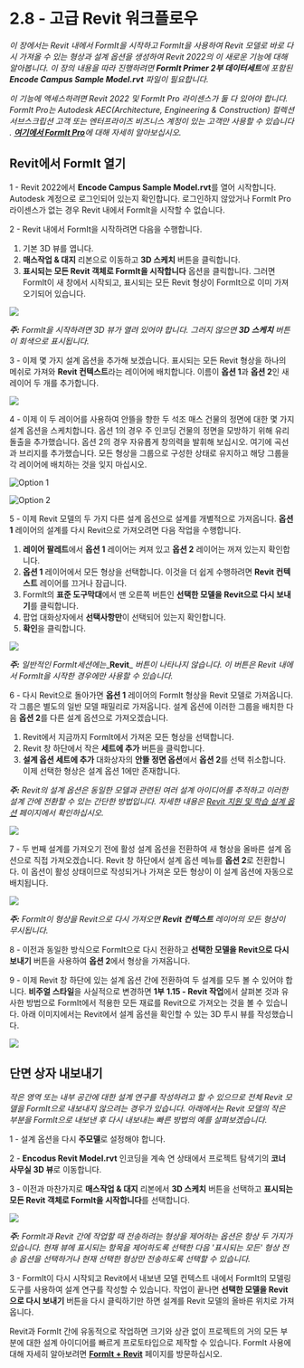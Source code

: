 # 2.8 - 고급 Revit 워크플로우

_이 장에서는 Revit 내에서 FormIt을 시작하고 FormIt을 사용하여 Revit 모델로 바로 다시 가져올 수 있는 형상과 설계 옵션을 생성하여 Revit 2022의 이 새로운 기능에 대해 알아봅니다. 이 장의 내용을 따라 진행하려면_ _**FormIt Primer 2부 데이터세트**에 포함된_ _**Encode Campus Sample Model.rvt**_ _파일이 필요합니다._

_이 기능에 액세스하려면 Revit 2022 및 FormIt Pro 라이센스가 둘 다 있어야 합니다. FormIt Pro는 Autodesk AEC(Architecture, Engineering & Construction) 컬렉션 서브스크립션 고객 또는 엔터프라이즈 비즈니스 계정이 있는 고객만 사용할 수 있습니다 ._ [_**여기에서 FormIt Pro**_](https://formit.autodesk.com/#pro-callout)_에 대해 자세히 알아보십시오._

## Revit에서 FormIt 열기

1 - Revit 2022에서 **Encode Campus Sample Model.rvt**를 열어 시작합니다. Autodesk 계정으로 로그인되어 있는지 확인합니다. 로그인하지 않았거나 FormIt Pro 라이센스가 없는 경우 Revit 내에서 FormIt을 시작할 수 없습니다.

2 - Revit 내에서 FormIt을 시작하려면 다음을 수행합니다.

1. 기본 3D 뷰를 엽니다.
2. **매스작업 & 대지** 리본으로 이동하고 **3D 스케치** 버튼을 클릭합니다.
3. **표시되는 모든 Revit 객체로 FormIt을 시작합니다** 옵션을 클릭합니다. 그러면 FormIt이 새 창에서 시작되고, 표시되는 모든 Revit 형상이 FormIt으로 이미 가져오기되어 있습니다.

![](<../../.gitbook/assets/0 (22).png>)

_**주:**_ _FormIt을 시작하려면 3D 뷰가 열려 있어야 합니다. 그러지 않으면_ _**3D 스케치**_ _버튼이 회색으로 표시됩니다._

3 - 이제 몇 가지 설계 옵션을 추가해 보겠습니다. 표시되는 모든 Revit 형상을 하나의 메쉬로 가져와 **Revit 컨텍스트**라는 레이어에 배치합니다. 이름이 **옵션 1**과 **옵션 2**인 새 레이어 두 개를 추가합니다.

![](<../../.gitbook/assets/1 (23) (1).png>)

4 - 이제 이 두 레이어를 사용하여 안뜰을 향한 두 석조 매스 건물의 정면에 대한 몇 가지 설계 옵션을 스케치합니다. 옵션 1의 경우 주 인코딩 건물의 정면을 모방하기 위해 유리 돌출을 추가했습니다. 옵션 2의 경우 자유롭게 창의력을 발휘해 보십시오. 여기에 곡선과 브리지를 추가했습니다. 모든 형상을 그룹으로 구성한 상태로 유지하고 해당 그룹을 각 레이어에 배치하는 것을 잊지 마십시오.

![Option 1](<../../.gitbook/assets/2 (23) (1).png>)

![Option 2](<../../.gitbook/assets/3 (20) (1).png>)

5 - 이제 Revit 모델의 두 가지 다른 설계 옵션으로 설계를 개별적으로 가져옵니다. **옵션 1** 레이어의 설계를 다시 Revit으로 가져오려면 다음 작업을 수행합니다.

1. **레이어 팔레트**에서 **옵션 1** 레이어는 켜져 있고 **옵션 2** 레이어는 꺼져 있는지 확인합니다.
2. **옵션 1** 레이어에서 모든 형상을 선택합니다. 이것을 더 쉽게 수행하려면 **Revit 컨텍스트** 레이어를 끄거나 잠급니다.
3. FormIt의 **표준 도구막대**에서 맨 오른쪽 버튼인 **선택한 모델을 Revit으로 다시 보내기**를 클릭합니다.
4. 팝업 대화상자에서 **선택사항만**이 선택되어 있는지 확인합니다.
5. **확인**을 클릭합니다.

![](<../../.gitbook/assets/4 (19) (1).png>)

_**주:**_ _일반적인 FormIt세션에는__**Revit**_ _버튼이 나타나지 않습니다. 이 버튼은 Revit 내에서 FormIt을 시작한 경우에만 사용할 수 있습니다._

6 - 다시 Revit으로 돌아가면 **옵션 1** 레이어의 FormIt 형상을 Revit 모델로 가져옵니다. 각 그룹은 별도의 일반 모델 패밀리로 가져옵니다. 설계 옵션에 이러한 그룹을 배치한 다음 **옵션 2**를 다른 설계 옵션으로 가져오겠습니다.

1. Revit에서 지금까지 FormIt에서 가져온 모든 형상을 선택합니다.
2. Revit 창 하단에서 작은 **세트에 추가** 버튼을 클릭합니다.
3. **설계 옵션 세트에 추가** 대화상자의 **안뜰 정면 옵션**에서 **옵션 2**를 선택 취소합니다. 이제 선택한 형상은 설계 옵션 1에만 존재합니다.

_**주:**_ _Revit의 설계 옵션은 동일한 모델과 관련된 여러 설계 아이디어를 추적하고 이러한 설계 간에 전환할 수 있는 간단한 방법입니다. 자세한 내용은_ [_Revit 지원 및 학습 설계 옵션_](https://knowledge.autodesk.com/ko/support/revit-products/learn-explore/caas/CloudHelp/cloudhelp/2021/KOR/Revit-Model/files/GUID-D48B1E7E-BC34-414E-85BD-790F199BB2C0-htm.html) _페이지에서 확인하십시오._

![](<../../.gitbook/assets/5 (18).png>)

7 - 두 번째 설계를 가져오기 전에 활성 설계 옵션을 전환하여 새 형상을 올바른 설계 옵션으로 직접 가져오겠습니다. Revit 창 하단에서 설계 옵션 메뉴를 **옵션 2**로 전환합니다. 이 옵션이 활성 상태이므로 작성되거나 가져온 모든 형상이 이 설계 옵션에 자동으로 배치됩니다.

![](<../../.gitbook/assets/6 (15).png>)

_**주:**_ _FormIt이 형상을 Revit으로 다시 가져오면_ _**Revit 컨텍스트**_ _레이어의 모든 형상이 무시됩니다._

8 - 이전과 동일한 방식으로 FormIt으로 다시 전환하고 **선택한 모델을 Revit으로 다시 보내기** 버튼을 사용하여 **옵션 2**에서 형상을 가져옵니다.

9 - 이제 Revit 창 하단에 있는 설계 옵션 간에 전환하여 두 설계를 모두 볼 수 있어야 합니다. **비주얼 스타일**을 사실적으로 변경하면 **1부** **1.15 - Revit 작업**에서 살펴본 것과 유사한 방법으로 FormIt에서 적용한 모든 재료를 Revit으로 가져오는 것을 볼 수 있습니다. 아래 이미지에서는 Revit에서 설계 옵션을 확인할 수 있는 3D 투시 뷰를 작성했습니다.

![](<../../.gitbook/assets/7 (10).png>)

## 단면 상자 내보내기

_작은 영역 또는 내부 공간에 대한 설계 연구를 작성하려고 할 수 있으므로 전체 Revit 모델을 FormIt으로 내보내지 않으려는 경우가 있습니다. 아래에서는 Revit 모델의 작은 부분을 FormIt으로 내보낸 후 다시 내보내는 빠른 방법의 예를 살펴보겠습니다._

1 - 설계 옵션을 다시 **주모델**로 설정해야 합니다.

2 - **Encodus Revit Model.rvt** 인코딩을 계속 연 상태에서 프로젝트 탐색기의 **코너 사무실 3D 뷰**로 이동합니다.

3 - 이전과 마찬가지로 **매스작업 & 대지** 리본에서 **3D 스케치** 버튼을 선택하고 **표시되는 모든 Revit 객체로 FormIt을 시작합니다**를 선택합니다.

![](<../../.gitbook/assets/8 (10) (1).png>)

_**주:**_ _FormIt과 Revit 간에 작업할 때 전송하려는 형상을 제어하는 옵션은 항상 두 가지가 있습니다. 현재 뷰에 표시되는 항목을 제어하도록 선택한 다음 '표시되는 모든' 형상 전송 옵션을 선택하거나 현재 선택한 형상만 전송하도록 선택할 수 있습니다._

3 - FormIt이 다시 시작되고 Revit에서 내보낸 모델 컨텍스트 내에서 FormIt의 모델링 도구를 사용하여 설계 연구를 작성할 수 있습니다. 작업이 끝나면 **선택한 모델을 Revit으로 다시 보내기** 버튼을 다시 클릭하기만 하면 설계를 Revit 모델의 올바른 위치로 가져옵니다.

Revit과 FormIt 간에 유동적으로 작업하면 크기와 상관 없이 프로젝트의 거의 모든 부분에 대한 설계 아이디어를 빠르게 프로토타입으로 제작할 수 있습니다. FormIt 사용에 대해 자세히 알아보려면 [**FormIt + Revit**](https://formit.autodesk.com/page/formit-revit#:\~:text=FormIt%20Groups%20become%20Revit%20Mass,using%20Revit%202018%20and%20newer.) 페이지를 방문하십시오.
